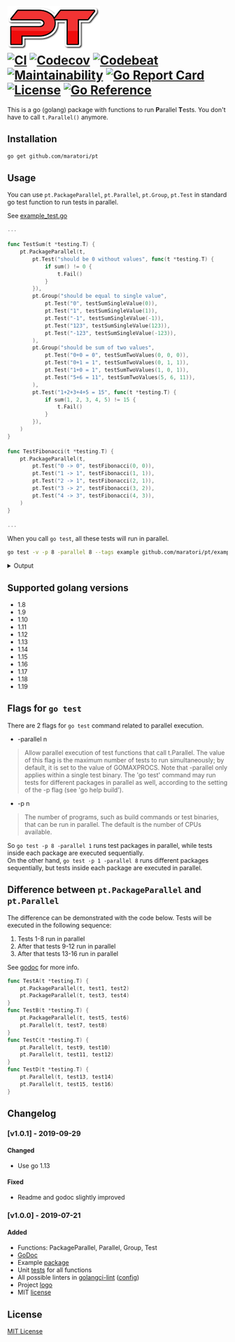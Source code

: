 # <img src="logo.png" height="100px" alt="Logo"> <br> [![CI][ci-img]][ci-url] [![Codecov][codecov-img]][codecov-url] [![Codebeat][codebeat-img]][codebeat-url] [![Maintainability][codeclimate-img]][codeclimate-url] [![Go Report Card][goreportcard-img]][goreportcard-url] [![License][license-img]][license-url] [![Go Reference][godoc-img]][godoc-url]


This is a go (golang) package with functions to run **P**arallel **T**ests.
You don't have to call `t.Parallel()` anymore.


## Installation

```bash
go get github.com/maratori/pt
```


## Usage

You can use `pt.PackageParallel`, `pt.Parallel`, `pt.Group`, `pt.Test` in standard go test function to run tests in parallel.

See [example_test.go](example/example_test.go)

```go
...

func TestSum(t *testing.T) {
	pt.PackageParallel(t,
		pt.Test("should be 0 without values", func(t *testing.T) {
			if sum() != 0 {
				t.Fail()
			}
		}),
		pt.Group("should be equal to single value",
			pt.Test("0", testSumSingleValue(0)),
			pt.Test("1", testSumSingleValue(1)),
			pt.Test("-1", testSumSingleValue(-1)),
			pt.Test("123", testSumSingleValue(123)),
			pt.Test("-123", testSumSingleValue(-123)),
		),
		pt.Group("should be sum of two values",
			pt.Test("0+0 = 0", testSumTwoValues(0, 0, 0)),
			pt.Test("0+1 = 1", testSumTwoValues(0, 1, 1)),
			pt.Test("1+0 = 1", testSumTwoValues(1, 0, 1)),
			pt.Test("5+6 = 11", testSumTwoValues(5, 6, 11)),
		),
		pt.Test("1+2+3+4+5 = 15", func(t *testing.T) {
			if sum(1, 2, 3, 4, 5) != 15 {
				t.Fail()
			}
		}),
	)
}

func TestFibonacci(t *testing.T) {
	pt.PackageParallel(t,
		pt.Test("0 -> 0", testFibonacci(0, 0)),
		pt.Test("1 -> 1", testFibonacci(1, 1)),
		pt.Test("2 -> 1", testFibonacci(2, 1)),
		pt.Test("3 -> 2", testFibonacci(3, 2)),
		pt.Test("4 -> 3", testFibonacci(4, 3)),
	)
}

...
```

When you call `go test`, all these tests will run in parallel.

```bash
go test -v -p 8 -parallel 8 --tags example github.com/maratori/pt/example
```

<details><summary>Output</summary>

```
=== RUN   TestSum
=== PAUSE TestSum
=== RUN   TestFibonacci
=== PAUSE TestFibonacci
=== CONT  TestSum
=== RUN   TestSum/should_be_0_without_values
=== PAUSE TestSum/should_be_0_without_values
=== RUN   TestSum/should_be_equal_to_single_value
=== PAUSE TestSum/should_be_equal_to_single_value
=== CONT  TestFibonacci
=== RUN   TestFibonacci/0_->_0
=== RUN   TestSum/should_be_sum_of_two_values
=== PAUSE TestSum/should_be_sum_of_two_values
=== RUN   TestSum/1+2+3+4+5_=_15
=== PAUSE TestFibonacci/0_->_0
=== PAUSE TestSum/1+2+3+4+5_=_15
=== CONT  TestSum/should_be_0_without_values
=== RUN   TestFibonacci/1_->_1
=== PAUSE TestFibonacci/1_->_1
=== RUN   TestFibonacci/2_->_1
=== CONT  TestSum/1+2+3+4+5_=_15
=== PAUSE TestFibonacci/2_->_1
=== RUN   TestFibonacci/3_->_2
=== PAUSE TestFibonacci/3_->_2
=== CONT  TestSum/should_be_equal_to_single_value
=== RUN   TestFibonacci/4_->_3
=== PAUSE TestFibonacci/4_->_3
=== CONT  TestFibonacci/0_->_0
=== CONT  TestSum/should_be_sum_of_two_values
=== RUN   TestSum/should_be_sum_of_two_values/0+0_=_0
=== CONT  TestFibonacci/2_->_1
=== PAUSE TestSum/should_be_sum_of_two_values/0+0_=_0
=== CONT  TestFibonacci/4_->_3
=== CONT  TestFibonacci/1_->_1
=== CONT  TestFibonacci/3_->_2
=== RUN   TestSum/should_be_equal_to_single_value/0
=== PAUSE TestSum/should_be_equal_to_single_value/0
=== RUN   TestSum/should_be_sum_of_two_values/0+1_=_1
=== RUN   TestSum/should_be_equal_to_single_value/1
=== PAUSE TestSum/should_be_sum_of_two_values/0+1_=_1
=== PAUSE TestSum/should_be_equal_to_single_value/1
--- PASS: TestFibonacci (0.00s)
    --- PASS: TestFibonacci/0_->_0 (0.00s)
    --- PASS: TestFibonacci/2_->_1 (0.00s)
    --- PASS: TestFibonacci/4_->_3 (0.00s)
    --- PASS: TestFibonacci/1_->_1 (0.00s)
    --- PASS: TestFibonacci/3_->_2 (0.00s)
=== RUN   TestSum/should_be_equal_to_single_value/-1
=== PAUSE TestSum/should_be_equal_to_single_value/-1
=== RUN   TestSum/should_be_sum_of_two_values/1+0_=_1
=== RUN   TestSum/should_be_equal_to_single_value/123
=== PAUSE TestSum/should_be_sum_of_two_values/1+0_=_1
=== PAUSE TestSum/should_be_equal_to_single_value/123
=== RUN   TestSum/should_be_sum_of_two_values/5+6_=_11
=== RUN   TestSum/should_be_equal_to_single_value/-123
=== PAUSE TestSum/should_be_equal_to_single_value/-123
=== PAUSE TestSum/should_be_sum_of_two_values/5+6_=_11
=== CONT  TestSum/should_be_sum_of_two_values/0+0_=_0
=== CONT  TestSum/should_be_equal_to_single_value/0
=== CONT  TestSum/should_be_equal_to_single_value/123
=== CONT  TestSum/should_be_sum_of_two_values/1+0_=_1
=== CONT  TestSum/should_be_equal_to_single_value/-123
=== CONT  TestSum/should_be_equal_to_single_value/1
=== CONT  TestSum/should_be_sum_of_two_values/0+1_=_1
=== CONT  TestSum/should_be_sum_of_two_values/5+6_=_11
=== CONT  TestSum/should_be_equal_to_single_value/-1
--- PASS: TestSum (0.00s)
    --- PASS: TestSum/should_be_0_without_values (0.00s)
    --- PASS: TestSum/1+2+3+4+5_=_15 (0.00s)
    --- PASS: TestSum/should_be_sum_of_two_values (0.00s)
        --- PASS: TestSum/should_be_sum_of_two_values/0+0_=_0 (0.00s)
        --- PASS: TestSum/should_be_sum_of_two_values/1+0_=_1 (0.00s)
        --- PASS: TestSum/should_be_sum_of_two_values/0+1_=_1 (0.00s)
        --- PASS: TestSum/should_be_sum_of_two_values/5+6_=_11 (0.00s)
    --- PASS: TestSum/should_be_equal_to_single_value (0.00s)
        --- PASS: TestSum/should_be_equal_to_single_value/0 (0.00s)
        --- PASS: TestSum/should_be_equal_to_single_value/123 (0.00s)
        --- PASS: TestSum/should_be_equal_to_single_value/-123 (0.00s)
        --- PASS: TestSum/should_be_equal_to_single_value/1 (0.00s)
        --- PASS: TestSum/should_be_equal_to_single_value/-1 (0.00s)
PASS
ok  	github.com/maratori/pt/example	0.091s
```
</details>

## Supported golang versions

* 1.8
* 1.9
* 1.10
* 1.11
* 1.12
* 1.13
* 1.14
* 1.15
* 1.16
* 1.17
* 1.18
* 1.19


## Flags for `go test`

There are 2 flags for `go test` command related to parallel execution.

* -parallel n
> Allow parallel execution of test functions that call t.Parallel.
> The value of this flag is the maximum number of tests to run
> simultaneously; by default, it is set to the value of GOMAXPROCS.
> Note that -parallel only applies within a single test binary.
> The 'go test' command may run tests for different packages
> in parallel as well, according to the setting of the -p flag
> (see 'go help build').

* -p n
> The number of programs, such as build commands or
> test binaries, that can be run in parallel.
> The default is the number of CPUs available.

So `go test -p 8 -parallel 1` runs test packages in parallel, while tests inside each package are executed sequentially.  
On the other hand, `go test -p 1 -parallel 8` runs different packages sequentially, but tests inside each package are executed in parallel.


## Difference between `pt.PackageParallel` and `pt.Parallel`

The difference can be demonstrated with the code below. Tests will be executed in the following sequence:
1. Tests 1-8 run in parallel
1. After that tests 9-12 run in parallel
1. After that tests 13-16 run in parallel

See [godoc][godoc-url] for more info.  

```go
func TestA(t *testing.T) {
	pt.PackageParallel(t, test1, test2)
	pt.PackageParallel(t, test3, test4)
}
func TestB(t *testing.T) {
	pt.PackageParallel(t, test5, test6)
	pt.Parallel(t, test7, test8)
}
func TestC(t *testing.T) {
	pt.Parallel(t, test9, test10)
	pt.Parallel(t, test11, test12)
}
func TestD(t *testing.T) {
	pt.Parallel(t, test13, test14)
	pt.Parallel(t, test15, test16)
}
```

## Changelog

### [v1.0.1] - 2019-09-29

#### Changed
* Use go 1.13

#### Fixed
* Readme and godoc slightly improved

### [v1.0.0] - 2019-07-21

#### Added
* Functions: PackageParallel, Parallel, Group, Test
* [GoDoc](http://godoc.org/github.com/maratori/pt)
* Example [package](example)
* Unit [tests](pt_test.go) for all functions
* All possible linters in [golangci-lint](https://github.com/golangci/golangci-lint) ([config](.golangci.yml))
* Project [logo](logo.png)
* MIT [license](LICENSE)

## License

[MIT License][license-url]



[ci-img]: https://github.com/maratori/pt/actions/workflows/ci.yml/badge.svg
[ci-url]: https://github.com/maratori/pt/actions/workflows/ci.yml
[codecov-img]: https://codecov.io/gh/maratori/pt/branch/main/graph/badge.svg?token=WisNd8SOoW
[codecov-url]: https://codecov.io/gh/maratori/pt
[codebeat-img]: https://codebeat.co/badges/95684dfc-294c-4712-a20b-fb19c6e6b0c5
[codebeat-url]: https://codebeat.co/projects/github-com-maratori-pt-main
[codeclimate-img]: https://api.codeclimate.com/v1/badges/0078c4d48b975f84c1c9/maintainability
[codeclimate-url]: https://codeclimate.com/github/maratori/pt/maintainability
[goreportcard-img]: https://goreportcard.com/badge/github.com/maratori/pt
[goreportcard-url]: https://goreportcard.com/report/github.com/maratori/pt
[license-img]: https://img.shields.io/github/license/maratori/pt.svg
[license-url]: https://github.com/maratori/pt/blob/main/LICENSE
[godoc-img]: https://pkg.go.dev/badge/github.com/maratori/pt.svg
[godoc-url]: https://pkg.go.dev/github.com/maratori/pt

